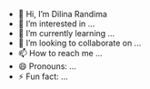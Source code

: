 - 👋 Hi, I’m Dilina Randima
- 👀 I’m interested in ...
- 🌱 I’m currently learning ...
- 💞️ I’m looking to collaborate on ...
- 📫 How to reach me ...
- 😄 Pronouns: ...
- ⚡ Fun fact: ...

<!---
DR12K/DR12K is a ✨ special ✨ repository because its `README.md` (this file) appears on your GitHub profile.
You can click the Preview link to take a look at your changes.
--->
